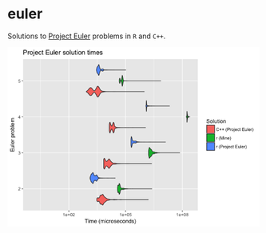 euler
=====

Solutions to [Project Euler](www.projecteuler.net) problems in <code>R</code> and <code>C++</code>.

![](README_files/figure-markdown_github/unnamed-chunk-1-1.png)
